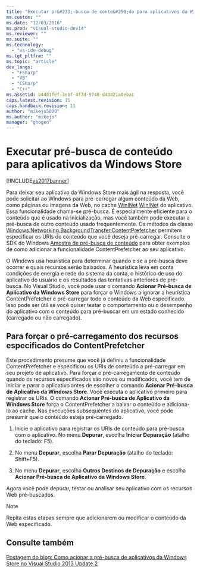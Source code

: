 ```yaml
---
title: "Executar pr&#233;-busca de conte&#250;do para aplicativos da Windows Store | Microsoft Docs"
ms.custom: ""
ms.date: "12/03/2016"
ms.prod: "visual-studio-dev14"
ms.reviewer: ""
ms.suite: ""
ms.technology: 
  - "vs-ide-debug"
ms.tgt_pltfrm: ""
ms.topic: "article"
dev_langs: 
  - "FSharp"
  - "VB"
  - "CSharp"
  - "C++"
ms.assetid: b4481fef-3ebf-4f7d-9748-d43821a0ebac
caps.latest.revision: 11
caps.handback.revision: 11
author: "mikejo5000"
ms.author: "mikejo"
manager: "ghogen"
---
```

# Executar pr&#233;-busca de conte&#250;do para aplicativos da Windows Store
[!INCLUDE[vs2017banner](../code-quality/includes/vs2017banner.md)]

Para deixar seu aplicativo da Windows Store mais ágil na resposta, você pode solicitar ao Windows para pré\-carregar algum conteúdo da Web, como páginas ou imagens da Web, no cache [WinINet](http://msdn.microsoft.com/pt-br/0a06f2af-957a-4dff-a8cc-187370181b5c) [WinINet](http://msdn.microsoft.com/library/aa383630.aspx) do aplicativo. Essa funcionalidade chama\-se pré\-busca. É especialmente eficiente para o conteúdo que é usado na inicialização, mas você também pode executar a pré\-busca de outro conteúdo usado frequentemente. Os métodos da classe [Windows.Networking.BackgroundTransfer.ContentPrefetcher](http://msdn.microsoft.com/library/windows/apps/windows.networking.backgroundtransfer.contentprefetcher.aspx) permitem especificar os URIs do conteúdo que você deseja pré\-carregar. Consulte o SDK do Windows [Amostra de pré\-busca de conteúdo](http://code.msdn.microsoft.com/windowsapps/ContentPrefetcher-Sample-432c8309) para obter exemplos de como adicionar a funcionalidade ContentPrefetcher ao seu aplicativo.  
  
 O Windows usa heurística para determinar quando e se a pré\-busca deve ocorrer e quais recursos serão baixados. A heurística leva em conta condições de energia e rede do sistema da conta, o histórico de uso do aplicativo do usuário e os resultados das tentativas anteriores de pré\-busca. No Visual Studio, você pode usar o comando **Acionar Pré\-busca de Aplicativo da Windows Store** para forçar o Windows a ignorar a heurística ContentPrefetcher e pré\-carregar todo o conteúdo da Web especificado. Isso pode ser útil se você quiser testar o comportamento ou o desempenho do aplicativo com o conteúdo para pré\-buscar em um estado conhecido \(carregado ou não carregado\).  
  
## Para forçar o pré\-carregamento dos recursos especificados do ContentPrefetcher  
 Este procedimento presume que você já definiu a funcionalidade ContentPrefetcher e especificou os URIs de conteúdo a pré\-carregar em seu projeto de aplicativo. Para forçar o pré\-carregamento de conteúdo quando os recursos especificados são novos ou modificados, você tem de iniciar e parar o aplicativo antes de escolher o comando **Acionar Pré\-busca de Aplicativo da Windows Store**. Você executa o aplicativo primeiro para registrar os URIs. O comando **Acionar Pré\-busca de Aplicativo da Windows Store** força o ContentPrefetcher a baixar o conteúdo e adicioná\-lo ao cache. Nas execuções subsequentes do aplicativo, você pode presumir que o conteúdo esteja pré\-carregado.  
  
1.  Inicie o aplicativo para registrar os URIs de conteúdo para pré\-busca com o aplicativo. No menu **Depurar**, escolha **Iniciar Depuração** \(atalho do teclado: F5\).  
  
2.  No menu **Depurar**, escolha **Parar Depuração** \(atalho do teclado: Shift\+F5\).  
  
3.  No menu **Depurar**, escolha **Outros Destinos de Depuração** e escolha **Acionar Pré\-busca de Aplicativo da Windows Store**.  
  
 Agora você pode depurar, testar ou analisar seu aplicativo com os recursos Web pré\-buscados.  
  
> [!NOTE]
>  Repita estas etapas sempre que adicionarem ou modificar o conteúdo da Web especificado.  
  
## Consulte também  
 [Postagem do blog: Como acionar a pré\-busca de aplicativos da Windows Store no Visual Studio 2013 Update 2](http://blogs.msdn.com/b/visualstudioalm/archive/2014/02/06/triggering-prefetch-for-windows-store-apps-in-visual-studio-2013-update-2.aspx)